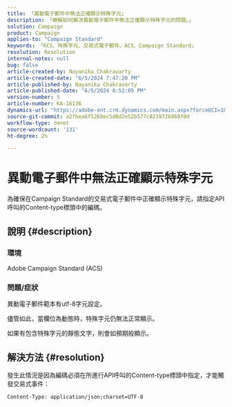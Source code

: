 ```yaml
---
title: 「異動電子郵件中無法正確顯示特殊字元」
description: 「瞭解如何解決異動電子郵件中無法正確顯示特殊字元的問題。」
solution: Campaign
product: Campaign
applies-to: "Campaign Standard"
keywords: 「KCS、特殊字元、交易式電子郵件、ACS、Campaign Standard」
resolution: Resolution
internal-notes: null
bug: false
article-created-by: Nayanika Chakravarty
article-created-date: "6/5/2024 7:47:20 PM"
article-published-by: Nayanika Chakravarty
article-published-date: "6/5/2024 8:52:05 PM"
version-number: 5
article-number: KA-16136
dynamics-url: "https://adobe-ent.crm.dynamics.com/main.aspx?forceUCI=1&pagetype=entityrecord&etn=knowledgearticle&id=66e82467-7423-ef11-840b-6045bd006b25"
source-git-commit: a2fbea6f5268ec5d8d2e52b577c8219726868f0d
workflow-type: tm+mt
source-wordcount: '131'
ht-degree: 2%

---
```


# 異動電子郵件中無法正確顯示特殊字元


為確保在Campaign Standard的交易式電子郵件中正確顯示特殊字元，請指定API呼叫的Content-type標頭中的編碼。

## 說明 {#description}


### 環境

Adobe Campaign Standard (ACS)

### 問題/症狀

異動電子郵件範本有utf-8字元設定。

儘管如此，當欄位為動態時，特殊字元仍無法正常顯示。

如果有包含特殊字元的靜態文字，則會如預期般顯示。


## 解決方法 {#resolution}


發生此情況是因為編碼必須在所進行API呼叫的Content-type標頭中指定，才能觸發交易式事件：

`Content-Type: application/json;charset=UTF-8`
